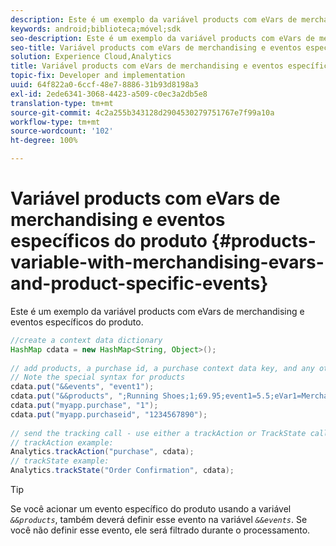 ```yaml
---
description: Este é um exemplo da variável products com eVars de merchandising e eventos específicos do produto.
keywords: android;biblioteca;móvel;sdk
seo-description: Este é um exemplo da variável products com eVars de merchandising e eventos específicos do produto.
seo-title: Variável products com eVars de merchandising e eventos específicos do produto
solution: Experience Cloud,Analytics
title: Variável products com eVars de merchandising e eventos específicos do produto
topic-fix: Developer and implementation
uuid: 64f822a0-6ccf-48e7-8886-31b93d8198a3
exl-id: 2ede6341-3068-4423-a509-c0ec3a2db5e8
translation-type: tm+mt
source-git-commit: 4c2a255b343128d2904530279751767e7f99a10a
workflow-type: tm+mt
source-wordcount: '102'
ht-degree: 100%

---
```


# Variável products com eVars de merchandising e eventos específicos do produto {#products-variable-with-merchandising-evars-and-product-specific-events}

Este é um exemplo da variável products com eVars de merchandising e eventos específicos do produto.

```java
//create a context data dictionary 
HashMap cdata = new HashMap<String, Object>(); 
  
// add products, a purchase id, a purchase context data key, and any other data you want to collect. 
// Note the special syntax for products 
cdata.put("&&events", "event1"); 
cdata.put("&&products", ";Running Shoes;1;69.95;event1=5.5;eVar1=Merchandising,;Running Socks;10;29.99"); 
cdata.put("myapp.purchase", "1"); 
cdata.put("myapp.purchaseid", "1234567890"); 
  
// send the tracking call - use either a trackAction or TrackState call. 
// trackAction example: 
Analytics.trackAction("purchase", cdata); 
// trackState example: 
Analytics.trackState("Order Confirmation", cdata);
```

>[!TIP]
>
>Se você acionar um evento específico do produto usando a variável *`&&products`*, também deverá definir esse evento na variável *`&&events`*. Se você não definir esse evento, ele será filtrado durante o processamento.
